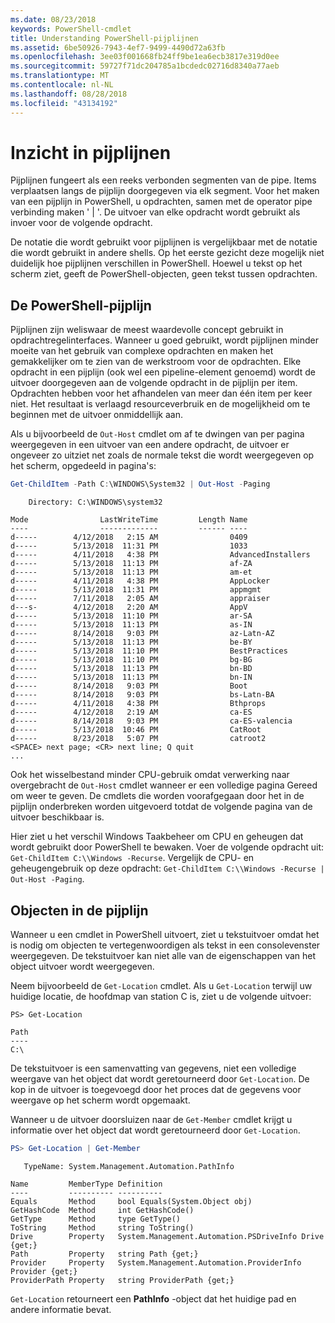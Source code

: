```yaml
---
ms.date: 08/23/2018
keywords: PowerShell-cmdlet
title: Understanding PowerShell-pijplijnen
ms.assetid: 6be50926-7943-4ef7-9499-4490d72a63fb
ms.openlocfilehash: 3ee03f001668fb24ff9be1ea6ecb3817e319d0ee
ms.sourcegitcommit: 59727f71dc204785a1bcdedc02716d8340a77aeb
ms.translationtype: MT
ms.contentlocale: nl-NL
ms.lasthandoff: 08/28/2018
ms.locfileid: "43134192"
---
```

# <a name="understanding-pipelines"></a>Inzicht in pijplijnen

Pijplijnen fungeert als een reeks verbonden segmenten van de pipe. Items verplaatsen langs de pijplijn doorgegeven via elk segment. Voor het maken van een pijplijn in PowerShell, u opdrachten, samen met de operator pipe verbinding maken ' | '. De uitvoer van elke opdracht wordt gebruikt als invoer voor de volgende opdracht.

De notatie die wordt gebruikt voor pijplijnen is vergelijkbaar met de notatie die wordt gebruikt in andere shells. Op het eerste gezicht deze mogelijk niet duidelijk hoe pijplijnen verschillen in PowerShell. Hoewel u tekst op het scherm ziet, geeft de PowerShell-objecten, geen tekst tussen opdrachten.

## <a name="the-powershell-pipeline"></a>De PowerShell-pijplijn

Pijplijnen zijn weliswaar de meest waardevolle concept gebruikt in opdrachtregelinterfaces. Wanneer u goed gebruikt, wordt pijplijnen minder moeite van het gebruik van complexe opdrachten en maken het gemakkelijker om te zien van de werkstroom voor de opdrachten. Elke opdracht in een pijplijn (ook wel een pipeline-element genoemd) wordt de uitvoer doorgegeven aan de volgende opdracht in de pijplijn per item. Opdrachten hebben voor het afhandelen van meer dan één item per keer niet. Het resultaat is verlaagd resourceverbruik en de mogelijkheid om te beginnen met de uitvoer onmiddellijk aan.

Als u bijvoorbeeld de `Out-Host` cmdlet om af te dwingen van per pagina weergegeven in een uitvoer van een andere opdracht, de uitvoer er ongeveer zo uitziet net zoals de normale tekst die wordt weergegeven op het scherm, opgedeeld in pagina's:

```powershell
Get-ChildItem -Path C:\WINDOWS\System32 | Out-Host -Paging
```

```Output
    Directory: C:\WINDOWS\system32

Mode                LastWriteTime         Length Name
----                -------------         ------ ----
d-----        4/12/2018   2:15 AM                0409
d-----        5/13/2018  11:31 PM                1033
d-----        4/11/2018   4:38 PM                AdvancedInstallers
d-----        5/13/2018  11:13 PM                af-ZA
d-----        5/13/2018  11:13 PM                am-et
d-----        4/11/2018   4:38 PM                AppLocker
d-----        5/13/2018  11:31 PM                appmgmt
d-----        7/11/2018   2:05 AM                appraiser
d---s-        4/12/2018   2:20 AM                AppV
d-----        5/13/2018  11:10 PM                ar-SA
d-----        5/13/2018  11:13 PM                as-IN
d-----        8/14/2018   9:03 PM                az-Latn-AZ
d-----        5/13/2018  11:13 PM                be-BY
d-----        5/13/2018  11:10 PM                BestPractices
d-----        5/13/2018  11:10 PM                bg-BG
d-----        5/13/2018  11:13 PM                bn-BD
d-----        5/13/2018  11:13 PM                bn-IN
d-----        8/14/2018   9:03 PM                Boot
d-----        8/14/2018   9:03 PM                bs-Latn-BA
d-----        4/11/2018   4:38 PM                Bthprops
d-----        4/12/2018   2:19 AM                ca-ES
d-----        8/14/2018   9:03 PM                ca-ES-valencia
d-----        5/13/2018  10:46 PM                CatRoot
d-----        8/23/2018   5:07 PM                catroot2
<SPACE> next page; <CR> next line; Q quit
...
```

Ook het wisselbestand minder CPU-gebruik omdat verwerking naar overgebracht de `Out-Host` cmdlet wanneer er een volledige pagina Gereed om weer te geven. De cmdlets die worden voorafgegaan door het in de pijplijn onderbreken worden uitgevoerd totdat de volgende pagina van de uitvoer beschikbaar is.

Hier ziet u het verschil Windows Taakbeheer om CPU en geheugen dat wordt gebruikt door PowerShell te bewaken. Voer de volgende opdracht uit: `Get-ChildItem C:\\Windows -Recurse`. Vergelijk de CPU- en geheugengebruik op deze opdracht: `Get-ChildItem C:\\Windows -Recurse | Out-Host -Paging`.

## <a name="objects-in-the-pipeline"></a>Objecten in de pijplijn

Wanneer u een cmdlet in PowerShell uitvoert, ziet u tekstuitvoer omdat het is nodig om objecten te vertegenwoordigen als tekst in een consolevenster weergegeven. De tekstuitvoer kan niet alle van de eigenschappen van het object uitvoer wordt weergegeven.

Neem bijvoorbeeld de `Get-Location` cmdlet. Als u `Get-Location` terwijl uw huidige locatie, de hoofdmap van station C is, ziet u de volgende uitvoer:

```
PS> Get-Location

Path
----
C:\
```

De tekstuitvoer is een samenvatting van gegevens, niet een volledige weergave van het object dat wordt geretourneerd door `Get-Location`. De kop in de uitvoer is toegevoegd door het proces dat de gegevens voor weergave op het scherm wordt opgemaakt.

Wanneer u de uitvoer doorsluizen naar de `Get-Member` cmdlet krijgt u informatie over het object dat wordt geretourneerd door `Get-Location`.

```powershell
PS> Get-Location | Get-Member
```

```Output
   TypeName: System.Management.Automation.PathInfo

Name         MemberType Definition
----         ---------- ----------
Equals       Method     bool Equals(System.Object obj)
GetHashCode  Method     int GetHashCode()
GetType      Method     type GetType()
ToString     Method     string ToString()
Drive        Property   System.Management.Automation.PSDriveInfo Drive {get;}
Path         Property   string Path {get;}
Provider     Property   System.Management.Automation.ProviderInfo Provider {get;}
ProviderPath Property   string ProviderPath {get;}
```

`Get-Location` retourneert een **PathInfo** -object dat het huidige pad en andere informatie bevat.
